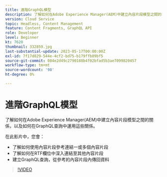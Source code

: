 ```yaml
---
title: 進階GraphQL模型
description: 了解如何在Adobe Experience Manager(AEM)中建立內容片段模型之間的關係，以及如何在GraphQL查詢中運用這些關係。
version: Cloud Service
topic: Headless, Content Management
feature: Content Fragments, GraphQL API
role: Developer
level: Beginner
kt: 7620
thumbnail: 332859.jpg
last-substantial-update: 2023-05-17T00:00:00Z
exl-id: 7f17d829-544e-4cf2-bd75-b179ffb89bf5
source-git-commit: 084e2d49c2790188b4f02bfad5b3ae7099820457
workflow-type: tm+mt
source-wordcount: '98'
ht-degree: 0%

---
```


# 進階GraphQL模型

了解如何在Adobe Experience Manager(AEM)中建立內容片段模型之間的關係，以及如何在GraphQL查詢中運用這些關係。

在此影片中，您會：

+ 了解如何使用內容片段參考連結一或多個內容片段
+ 了解如何在RTF欄位中深入連結至其他內容片段
+ 建立GraphQL查詢，從參考的內容片段內傳回資料

>[!VIDEO](https://video.tv.adobe.com/v/332859?quality=12&learn=on)

